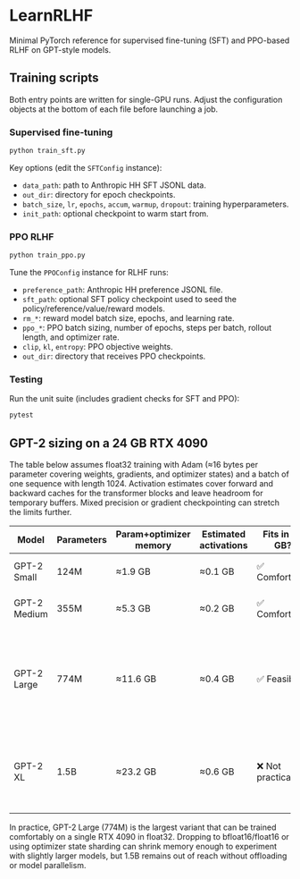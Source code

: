 # LearnRLHF

Minimal PyTorch reference for supervised fine-tuning (SFT) and PPO-based RLHF on GPT-style models.

## Training scripts

Both entry points are written for single-GPU runs. Adjust the configuration objects at the bottom of each file before launching a job.

### Supervised fine-tuning

```bash
python train_sft.py
```

Key options (edit the `SFTConfig` instance):

- `data_path`: path to Anthropic HH SFT JSONL data.
- `out_dir`: directory for epoch checkpoints.
- `batch_size`, `lr`, `epochs`, `accum`, `warmup`, `dropout`: training hyperparameters.
- `init_path`: optional checkpoint to warm start from.

### PPO RLHF

```bash
python train_ppo.py
```

Tune the `PPOConfig` instance for RLHF runs:

- `preference_path`: Anthropic HH preference JSONL file.
- `sft_path`: optional SFT policy checkpoint used to seed the policy/reference/value/reward models.
- `rm_*`: reward model batch size, epochs, and learning rate.
- `ppo_*`: PPO batch sizing, number of epochs, steps per batch, rollout length, and optimizer rate.
- `clip`, `kl`, `entropy`: PPO objective weights.
- `out_dir`: directory that receives PPO checkpoints.

### Testing

Run the unit suite (includes gradient checks for SFT and PPO):

```bash
pytest
```

## GPT-2 sizing on a 24 GB RTX 4090

The table below assumes float32 training with Adam (≈16 bytes per parameter covering weights, gradients, and optimizer states) and a batch of one sequence with length 1024. Activation estimates cover forward and backward caches for the transformer blocks and leave headroom for temporary buffers. Mixed precision or gradient checkpointing can stretch the limits further.

| Model | Parameters | Param+optimizer memory | Estimated activations | Fits in 24 GB? | Notes |
|-------|------------|-------------------------|-----------------------|----------------|-------|
| GPT-2 Small | 124M | ≈1.9 GB | ≈0.1 GB | ✅ Comfortable | Leaves ample room for larger batches. |
| GPT-2 Medium | 355M | ≈5.3 GB | ≈0.2 GB | ✅ Comfortable | Practical for moderate batch sizes. |
| GPT-2 Large | 774M | ≈11.6 GB | ≈0.4 GB | ✅ Feasible | Expect ~12 GB remaining for activations, buffers, and dataloader overhead; gradient accumulation recommended. |
| GPT-2 XL | 1.5B | ≈23.2 GB | ≈0.6 GB | ❌ Not practical | Parameters plus optimizer states already exceed available VRAM before activations. |

In practice, GPT-2 Large (774M) is the largest variant that can be trained comfortably on a single RTX 4090 in float32. Dropping to bfloat16/float16 or using optimizer state sharding can shrink memory enough to experiment with slightly larger models, but 1.5B remains out of reach without offloading or model parallelism.
